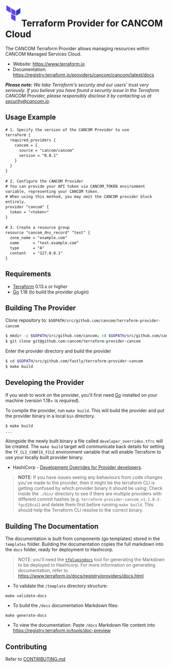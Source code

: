 <a href="https://terraform.io">
    <img src=".github/tf.png" alt="Terraform logo" title="Terraform" align="left" height="50" />
</a>

# Terraform Provider for CANCOM Cloud

The CANCOM Terraform Provider allows managing resources within CANCOM Managed Services Cloud.

- Website: https://www.terraform.io
- Documentation: https://registry.terraform.io/providers/cancom/cancom/latest/docs

_**Please note:** We take Terraform's security and our users' trust very seriously. If you believe you have found a security issue in the Terraform CANCOM Provider, please responsibly disclose it by contacting us at security@cancom.io._

## Usage Example

```hcl
# 1. Specify the version of the CANCOM Provider to use
terraform {
  required_providers {
    cancom = {
      source = "cancom/cancom"
      version = "0.0.1"
    }
  }
}

# 2. Configure the CANCOM Provider
# You can provide your API token via CANCOM_TOKEN environment variable, representing your CANCOM token.
# When using this method, you may omit the CANCOM provider block entirely.
provider "cancom" {
  token = "<token>"
}

# 3. Create a resource group
resource "cancom_dns_record" "test" {
  zone_name = "example.com"
  name      = "test.example.com"
  type      = "A"
  content   = "127.0.0.1"
}
```

Requirements
------------

-	[Terraform](https://www.terraform.io/downloads.html) 0.13.x or higher
-	[Go](https://golang.org/doc/install) 1.18 (to build the provider plugin)

## Building The Provider

Clone repository to: `$GOPATH/src/github.com/cancom/terraform-provider-cancom`

```sh
$ mkdir -p $GOPATH/src/github.com/cancom; cd $GOPATH/src/github.com/cancom
$ git clone git@github.com:cancom/terraform-provider-cancom
```

Enter the provider directory and build the provider

```sh
$ cd $GOPATH/src/github.com/fastly/terraform-provider-cancom
$ make build
```
## Developing the Provider

If you wish to work on the provider, you'll first need [Go](http://www.golang.org) installed on your machine (version 1.18+ is *required*).

To compile the provider, run `make build`. This will build the provider and put the provider binary in a local `bin` directory.

```sh
$ make build
...
```

Alongside the newly built binary a file called `developer_overrides.tfrc` will be created.  The `make build` target will communicate
back details for setting the `TF_CLI_CONFIG_FILE` environment variable that will enable Terraform to use your locally built provider binary.

* HashiCorp - [Development Overrides for Provider developers](https://www.terraform.io/docs/cli/config/config-file.html#development-overrides-for-provider-developers).

> **NOTE**: If you have issues seeing any behaviours from code changes you've made to the provider, then it might be the terraform CLI is getting confused by which provider binary it should be using. Check inside the `./bin/` directory to see if there are multiple providers with different commit hashes (e.g. `terraform-provider-cancom_v1.1.0-3-fgcd28ca1`) and delete them first before running `make build`. This should help the Terraform CLI resolve to the correct binary.

## Building The Documentation

The documentation is built from components (go templates) stored in the `templates` folder.
Building the documentation copies the full markdown into the `docs` folder, ready for deployment to Hashicorp.

> NOTE: you'll need the [`tfplugindocs`](https://github.com/hashicorp/terraform-plugin-docs) tool for generating the Markdown to be deployed to Hashicorp. For more information on generating documentation, refer to https://www.terraform.io/docs/registry/providers/docs.html

* To validate the `/template` directory structure:
```
make validate-docs
```

* To build the `/docs` documentation Markdown files:
```
make generate-docs
```

* To view the documentation:
Paste `/docs` Markdown file content into https://registry.terraform.io/tools/doc-preview

## Contributing

Refer to [CONTRIBUTING.md](./CONTRIBUTING.md)
